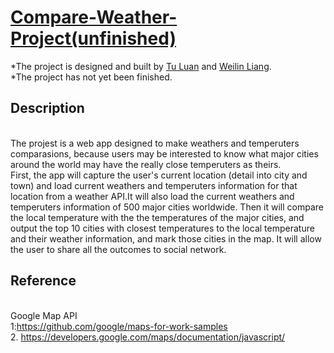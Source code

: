 # [Compare-Weather-Project(unfinished)](http://www.rapetrustme.tk/)

*The project is designed and built by [Tu Luan](https://github.com/tluan) and [Weilin Liang](https://github.com/Ray-Leung).
 <br />*The project has not yet been finished.


## Description 
 <br />The projest is a web app designed to make weathers and temperuters comparasions, because users may be interested to know what major cities around the world may have the really close temperuters as theirs.
 <br />First, the app will capture the user's current location (detail into city and town) and load current weathers and temperuters information for that location from a weather API.It will also load the current weathers and temperuters information of 500 major cities worldwide.
Then it will compare the local temperature with the the temperatures of the major cities, and output the top 10 cities with closest temperatures to the local temperature and their weather information, and mark those cities in the map.
 It will allow the user to share all the outcomes to social network.
 
## Reference
 
 <br /> Google Map API
 <br />1:https://github.com/google/maps-for-work-samples
 <br />2. https://developers.google.com/maps/documentation/javascript/



